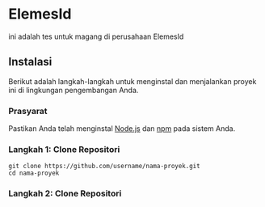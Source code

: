 # ElemesId

ini adalah tes untuk magang di perusahaan ElemesId

## Instalasi

Berikut adalah langkah-langkah untuk menginstal dan menjalankan proyek ini di lingkungan pengembangan Anda.

### Prasyarat

Pastikan Anda telah menginstal [Node.js](https://nodejs.org/) dan [npm](https://www.npmjs.com/) pada sistem Anda.

### Langkah 1: Clone Repositori

```
git clone https://github.com/username/nama-proyek.git
cd nama-proyek
```
### Langkah 2: Clone Repositori
